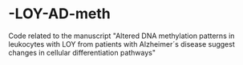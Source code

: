 # -LOY-AD-meth
Code related to the manuscript "Altered DNA methylation patterns in leukocytes with LOY from patients with Alzheimer´s disease suggest changes in cellular differentiation pathways"
